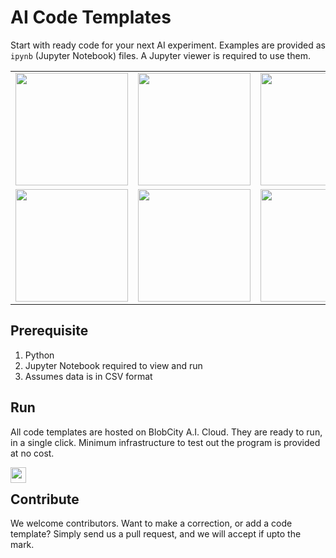 # AI Code Templates
Start with ready code for your next AI experiment. Examples are provided as `ipynb` (Jupyter Notebook) files. A Jupyter viewer is required to use them.

<table border="0">
        <tr>
          <td style='border:none;'>
            <a href="Classification"><img src="https://cdn.blobcity.com/img/classification_github_2.png" height="180"/></a>
          </td style='border:none;'>
          <td>
            <a href="/Regression"><img src="https://cdn.blobcity.com/img/regression_github_2.png" height="180"/></a>
          </td style='border:none;'>
          <td style='border:none;'>
            <a href="/Clustering"><img src="https://cdn.blobcity.com/img/clustering_github_2.png" height="180"/></a>
          </td>
          <td style='border:none;'>
            <a href="/EDA"><img src="https://cdn.blobcity.com/img/eda_github_2.png" height="180"/></a>
          </td>
        </tr>
        <tr>
          <td>
            <a href="/Dimensionality%20Reduction"><img src="https://cdn.blobcity.com/img/dimension_reduction_github_2.png" height="180"/></a>
          </td>
          <td>
            <a href="/Time%20Series%20Analysis"><img src="https://cdn.blobcity.com/img/time_series_github_2.png" height="180"/></a>
          </td>
          <td>
            <a href="/Natural%20Language%20Processing"><img src="https://cdn.blobcity.com/img/nlp_github_2.png" height="180"/></a>
          </td>
          <td>
            <a href="/Audio%20Visual"><img src="https://cdn.blobcity.com/img/image_video_github_2.png" height="180"/></a>
          </td>
        </tr>
</table>


## Prerequisite
1. Python
2. Jupyter Notebook required to view and run
3. Assumes data is in CSV format

## Run
All code templates are hosted on BlobCity A.I. Cloud. They are ready to run, in a single click. Minimum infrastructure to test out the program is provided at no cost.

[<img src="https://cloud.blobcity.com/assets/images/badge.png" height="25" style="margin-bottom:-15px" />](https://cloud.blobcity.com)

## Contribute
We welcome contributors. Want to make a correction, or add a code template? Simply send us a pull request, and we will accept if upto the mark. 
